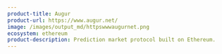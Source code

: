 ```yaml
---
product-title: Augur
product-url: https://www.augur.net/
image: /images/output_md/httpswwwaugurnet.png
ecosystem: ethereum
product-description: Prediction market protocol built on Ethereum.
---
```

